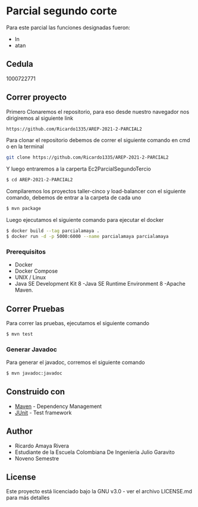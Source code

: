 # Parcial segundo corte 

Para este parcial las funciones designadas fueron: 
* ln
* atan

## Cedula
1000722771



## Correr proyecto

Primero Clonaremos el repositorio, para eso desde nuestro navegador nos dirigiremos al siguiente link

```sh
https://github.com/Ricardo1335/AREP-2021-2-PARCIAL2
```

Para clonar el repositorio debemos de correr el siguiente comando en cmd o en la terminal 

```sh
git clone https://github.com/Ricardo1335/AREP-2021-2-PARCIAL2
 ```

 Y luego entraremos a la carperta Ec2ParcialSegundoTercio

```sh
$ cd AREP-2021-2-PARCIAL2
 ```
Compilaremos los proyectos taller-cinco y load-balancer con el siguiente comando, debemos de entrar a la carpeta de cada uno

 ```sh
$ mvn package
 ```
Luego ejecutamos el siguiente comando para ejecutar el docker

```sh
$ docker build --tag parcialamaya .
$ docker run -d -p 5000:6000 --name parcialamaya parcialamaya
 ```


### Prerequisitos

* Docker
* Docker Compose
* UNIX / Linux
* Java SE Development Kit 8 -Java SE Runtime Environment 8 -Apache Maven.

## Correr Pruebas

Para correr las pruebas, ejecutamos el siguiente comando

```sh
$ mvn test
 ```

### Generar Javadoc

Para generar el javadoc, corremos el siguiente comando

```sh
$ mvn javadoc:javadoc 
 ```

## Construido con

* [Maven](https://maven.apache.org/) - Dependency Management
* [JUnit](https://mvnrepository.com/artifact/junit/junit) - Test framework

## Author

 - Ricardo Amaya Rivera
 - Estudiante de la Escuela Colombiana De Ingeniería Julio Garavito 
 - Noveno Semestre

## License

Este proyecto está licenciado bajo la GNU v3.0 - ver el archivo LICENSE.md para más detalles
